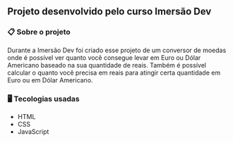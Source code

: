 ## Projeto desenvolvido pelo curso Imersão Dev

### 📋 Sobre o projeto
Durante a Imersão Dev foi criado esse projeto de um conversor de moedas onde é possível ver quanto você consegue levar em Euro ou Dólar Americano baseado na sua quantidade de reais. Também é possível calcular o quanto você precisa em reais para atingir certa quantidade em Euro ou em Dólar Americano.

### 🖥 Tecologias usadas
- HTML
- CSS
- JavaScript
